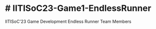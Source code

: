 <h1># IITISoC23-Game1-EndlessRunner</h1>


IITISoC'23 Game Development Endless Runner
Team Members 

